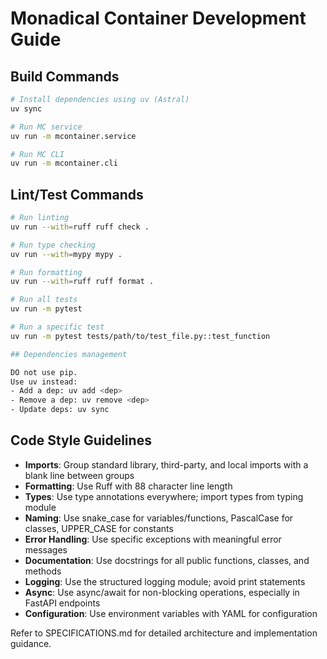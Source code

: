 # Monadical Container Development Guide

## Build Commands
```bash
# Install dependencies using uv (Astral)
uv sync

# Run MC service
uv run -m mcontainer.service

# Run MC CLI
uv run -m mcontainer.cli
```

## Lint/Test Commands
```bash
# Run linting
uv run --with=ruff ruff check .

# Run type checking
uv run --with=mypy mypy .

# Run formatting
uv run --with=ruff ruff format .

# Run all tests
uv run -m pytest

# Run a specific test
uv run -m pytest tests/path/to/test_file.py::test_function

## Dependencies management

DO not use pip.
Use uv instead:
- Add a dep: uv add <dep>
- Remove a dep: uv remove <dep>
- Update deps: uv sync
```

## Code Style Guidelines
- **Imports**: Group standard library, third-party, and local imports with a blank line between groups
- **Formatting**: Use Ruff with 88 character line length
- **Types**: Use type annotations everywhere; import types from typing module
- **Naming**: Use snake_case for variables/functions, PascalCase for classes, UPPER_CASE for constants
- **Error Handling**: Use specific exceptions with meaningful error messages
- **Documentation**: Use docstrings for all public functions, classes, and methods
- **Logging**: Use the structured logging module; avoid print statements
- **Async**: Use async/await for non-blocking operations, especially in FastAPI endpoints
- **Configuration**: Use environment variables with YAML for configuration

Refer to SPECIFICATIONS.md for detailed architecture and implementation guidance.
